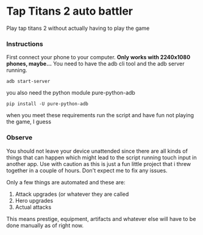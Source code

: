 # Tap Titans 2 auto battler

Play tap titans 2 without actually having to play the game

### Instructions
First connect your phone to your computer. **Only works with 2240x1080 phones, maybe...**
You need to have the adb cli tool and the adb server running.

```
adb start-server
```

you also need the python module pure-python-adb

```
pip install -U pure-python-adb
```

when you meet these requirements run the script and have fun not playing the game, I guess

### Observe
You should not leave your device unattended since there are all kinds of things that can happen which might lead to the script running touch input in another app. Use with caution as this is just a fun little project that i threw together in a couple of hours. Don't expect me to fix any issues.

Only a few things are automated and these are:
1. Attack upgrades (or whatever they are called
2. Hero upgrades
3. Actual attacks

This means prestige, equipment, artifacts and whatever else will have to be done manually as of right now.